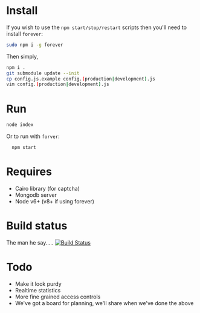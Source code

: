 # Install

If you wish to use the ```npm start/stop/restart``` scripts then you'll need to install ```forever```:

```bash
sudo npm i -g forever
```

Then simply, 

```bash
npm i .
git submodule update --init
cp config.js.example config.(production|development).js
vim config.(production|development).js
```

# Run

```bash
node index
```

Or to run with ```forver```:

```bash
  npm start 
```

# Requires

* Cairo library (for captcha)
* Mongodb server
* Node v6+  (v8+ if using forever)

# Build status

The man he say..... [![Build Status](https://secure.travis-ci.org/pinittome/pinitto.me.png)](http://travis-ci.org/pinittome/pinitto.me)

# Todo

* Make it look purdy
* Realtime statistics
* More fine grained access controls
* We've got a board for planning, we'll share when we've done the above
